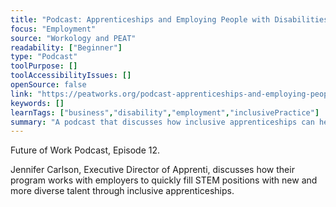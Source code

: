 ```yaml
---
title: "Podcast: Apprenticeships and Employing People with Disabilities"
focus: "Employment"
source: "Workology and PEAT"
readability: ["Beginner"]
type: "Podcast"
toolPurpose: []
toolAccessibilityIssues: []
openSource: false
link: "https://peatworks.org/podcast-apprenticeships-and-employing-people-with-disabilities/"
keywords: []
learnTags: ["business","disability","employment","inclusivePractice"]
summary: "A podcast that discusses how inclusive apprenticeships can help technology companies find new, diverse talent. "
---
```

Future of Work Podcast, Episode 12.

Jennifer Carlson, Executive Director of Apprenti, discusses how their program works with employers to quickly fill STEM positions with new and more diverse talent through inclusive apprenticeships.
